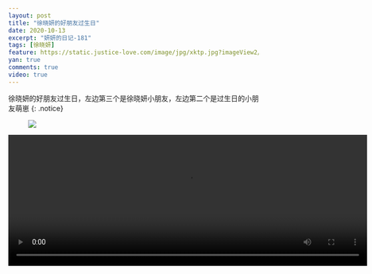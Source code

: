 ```yaml
---
layout: post
title: "徐晓妍的好朋友过生日"
date: 2020-10-13
excerpt: "妍妍的日记-181"
tags: [徐晓妍]
feature: https://static.justice-love.com/image/jpg/xktp.jpg?imageView2/1/w/1200/h/500
yan: true
comments: true
video: true
---
```

徐晓妍的好朋友过生日，左边第三个是徐晓妍小朋友，左边第二个是过生日的小朋友萌崽
{: .notice}
<figure>
    <img src="{{ site.staticUrl }}/yanyan/image/qitaxiaopengyouguoshengri.jpg?imageMogr2/auto-orient" />
</figure>
<video id="my-video" class="video-js vjs-16-9 clipboard" controls preload="auto" width="722" height="264" data-setup="{}">
    <source src="{{ site.staticUrl }}/yanyan/video/qitaxiaopengyouguoshengri.mp4" type='video/mp4'>
    <p class="vjs-no-js">
      To view this video please enable JavaScript, and consider upgrading to a web browser that
      <a href="http://videojs.com/html5-video-support/" target="_blank">supports HTML5 video</a>
    </p>
</video>
